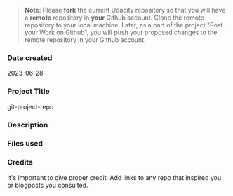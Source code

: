 >**Note**: Please **fork** the current Udacity repository so that you will have a **remote** repository in **your** Github account. Clone the remote repository to your local machine. Later, as a part of the project "Post your Work on Github", you will push your proposed changes to the remote repository in your Github account.

### Date created
2023-06-28

### Project Title
git-project-repo

### Description


### Files used


### Credits
It's important to give proper credit. Add links to any repo that inspired you or blogposts you consulted.


